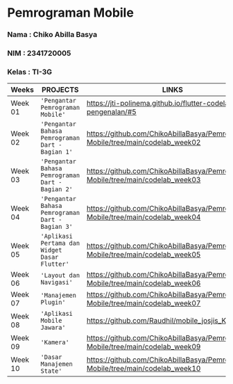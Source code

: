 # Pemrograman Mobile

### Nama : Chiko Abilla Basya
### NIM : 2341720005
### Kelas : TI-3G

|Weeks           |PROJECTS                         |LINKS                        |
|----------------|---------------------------------|-----------------------------|
|Week 01         |`'Pengantar Pemrograman Mobile'`|https://jti-polinema.github.io/flutter-codelab/01-pengenalan/#5
|Week 02         |`'Pengantar Bahasa Pemrograman Dart - Bagian 1'`|https://github.com/ChikoAbillaBasya/Pemrograman-Mobile/tree/main/codelab_week02
|Week 03         |`'Pengantar Bahasa Pemrograman Dart - Bagian 2'`|https://github.com/ChikoAbillaBasya/Pemrograman-Mobile/tree/main/codelab_week03
|Week 04         |`'Pengantar Bahasa Pemrograman Dart - Bagian 3'`|https://github.com/ChikoAbillaBasya/Pemrograman-Mobile/tree/main/codelab_week04
|Week 05         |`'Aplikasi Pertama dan Widget Dasar Flutter'`|https://github.com/ChikoAbillaBasya/Pemrograman-Mobile/tree/main/codelab_week05
|Week 06         |`'Layout dan Navigasi'`|https://github.com/ChikoAbillaBasya/Pemrograman-Mobile/tree/main/codelab_week06
|Week 07         |`'Manajemen Plugin'`|https://github.com/ChikoAbillaBasya/Pemrograman-Mobile/tree/main/codelab_week07
|Week 08         |`'Aplikasi Mobile Jawara'`|https://github.com/Raudhil/mobile_josjis_Kel2
|Week 09         |`'Kamera'`|https://github.com/ChikoAbillaBasya/Pemrograman-Mobile/tree/main/codelab_week09
|Week 10         |`'Dasar Manajemen State'`|https://github.com/ChikoAbillaBasya/Pemrograman-Mobile/tree/main/codelab_week10